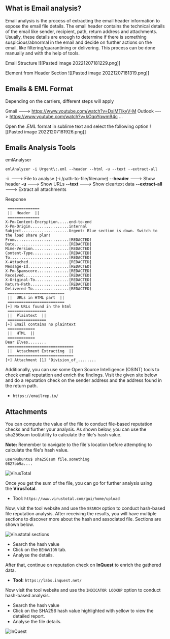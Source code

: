 ## What is Email analysis?

Email analysis is the process of extracting the email header information to expose the email file details. The email header contains the technical details of the email like sender, recipient, path, return address and attachments. Usually, these details are enough to determine if there is something suspicious/abnormal in the email and decide on further actions on the email, like filtering/quarantining or delivering. This process can be done manually and with the help of tools.

Email Structure
![[Pasted image 20221207181229.png]]

Element from Header Section
![[Pasted image 20221207181319.png]]

## Emails & EML Format

Depending on the carriers, different steps will apply

Gmail          ---> https://www.youtube.com/watch?v=DsiMTlkyV-M
Outlook       ---> https://www.youtube.com/watch?v=kOqpYqwm94c
...


Open the .EML format in sublime text and  select the following option
![[Pasted image 20221207181926.png]]

## Emails Analysis Tools

emlAnalyser
```
emlAnalyzer -i Urgent\:.eml --header --html -u --text --extract-all
```

**-i**                     ---> File to analyse (-i /path-to-file/filename)
**--header**        ---> Show header
**-u**                    ---> Show URLs
**--text**              ---> Show cleartext data
**--extract-all**   ---> Extract all attachments

Response
```
 ==============
 ||  Header  ||
 ==============
X-Pm-Content-Encryption.....end-to-end
X-Pm-Origin.................internal
Subject.....................Urgent: Blue section is down. Switch to the load share plan!
From........................[REDACTED]
Date........................[REDACTED]
Mime-Version................[REDACTED]
Content-Type................[REDACTED]
To..........................[REDACTED]
X-Attached..................[REDACTED]
Message-Id..................[REDACTED]
X-Pm-Spamscore..............[REDACTED]
Received....................[REDACTED]
X-Original-To...............[REDACTED]
Return-Path.................[REDACTED]
Delivered-To................[REDACTED]
 =========================
 ||  URLs in HTML part  ||
 =========================
[+] No URLs found in the html
 =================
 ||  Plaintext  ||
 =================
[+] Email contains no plaintext
 ============
 ||  HTML  ||
 ============
Dear Elves,.......
 =============================
 ||  Attachment Extracting  ||
 =============================
[+] Attachment [1] "Division_of_........
```


Additionally, you can use some Open Source Intelligence (OSINT) tools to check email reputation and enrich the findings. Visit the given site below and do a reputation check on the sender address and the address found in the return path.

-   `https://emailrep.io/`

## Attachments

You can compute the value of the file to conduct file-based reputation checks and further your analysis. As shown below, you can use the sha256sum tool/utility to calculate the file's hash value. 

**Note:** Remember to navigate to the file's location before attempting to calculate the file's hash value.  

```shell-session
user@ubuntu$ sha256sum file.something
0827bb9a.... 
```

![VirusTotal](https://tryhackme-images.s3.amazonaws.com/user-uploads/6131132af49360005df01ae3/room-content/c2c773b4d53b467950632c80649553f7.png)

Once you get the sum of the file, you can go for further analysis using the **VirusTotal**.  

-   Tool: `https://www.virustotal.com/gui/home/upload`

Now, visit the tool website and use the `SEARCH` option to conduct hash-based file reputation analysis. After receiving the results, you will have multiple sections to discover more about the hash and associated file. Sections are shown below.

![Virustotal sections](https://tryhackme-images.s3.amazonaws.com/user-uploads/6131132af49360005df01ae3/room-content/d71085a61113f7bf87b31dcd0e40570c.png)

-   Search the hash value
-   Click on the `BEHAVIOR` tab.
-   Analyse the details.

After that, continue on reputation check on **InQuest** to enrich the gathered data.

-   **Tool:** `https://labs.inquest.net/`

Now visit the tool website and use the `INDICATOR LOOKUP` option to conduct hash-based analysis.

-   Search the hash value
-   Click on the SHA256 hash value highlighted with yellow to view the detailed report.
-   Analyse the file details.

![InQuest](https://tryhackme-images.s3.amazonaws.com/user-uploads/6131132af49360005df01ae3/room-content/f7a0ebef6bbe5b127fe4787a5caf9811.png)
